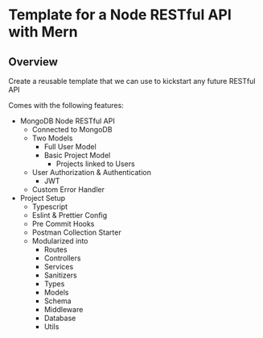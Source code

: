 # Template for a Node RESTful API with Mern

## Overview

Create a reusable template that we can use to kickstart any future RESTful API

Comes with the following features:
- MongoDB Node RESTful API
  - Connected to MongoDB
  - Two Models
    - Full User Model
    - Basic Project Model
      - Projects linked to Users
  - User Authorization & Authentication
    - JWT
  - Custom Error Handler
- Project Setup
  - Typescript
  - Eslint & Prettier Config
  - Pre Commit Hooks
  - Postman Collection Starter
  - Modularized into
    - Routes
    - Controllers
    - Services
    - Sanitizers
    - Types
    - Models
    - Schema
    - Middleware
    - Database
    - Utils